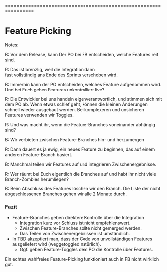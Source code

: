 
<!-- .slide: data-background-image="10-feature-picking/feature-picking.png"  data-background-opacity="1"  data-background-size="contain" -->


================================================================


<!-- .slide: data-background-image="10-feature-picking/feature-picking.png"  data-background-opacity="0.4"  data-background-size="contain" -->


# Feature Picking

Notes:


B:  Vor dem Release, kann Der PO bei FB entscheiden, welche Features reif sind.

R: Das ist brenzlig, weil die Integration dann\
fast vollständig ans Ende des Sprints verschoben wird.

B: Immerhin kann der PO entscheiden, welches Feature aufgenommen wird. Und bei Euch gehen Features unkontrolliert live?

R: Die Entwickler bei uns handeln eigenverantwortlich, und stimmen sich mit dem PO ab.
   Wenn etwas schief geht, können die kleinen Änderungen schnell wieder ausgebaut werden.
   Bei komplexeren und unsicheren Features verwenden wir Toggles.

R: Und was macht ihr, wenn die Feature-Branches voneinander abhängig sind?

B: Wir verbieten zwischen Feature-Branches hin- und herzumergen

R: Dann dauert es ja ewig, ein neues Feature zu beginnen, 
  das auf einem anderen Feature-Branch basiert.
  
B: Manchmal teilen wir Features auf und integrieren Zwischenergebnisse.

R: Wer räumt bei Euch eigentlich die Branches auf und habt ihr nicht viele Branch-Zombies herumliegen?

B: Beim Abschluss des Features löschen wir den Branch. Die Liste der nicht abgeschlossenen Branches gehen wir alle 2 Monate durch.

### Fazit

 * Feature-Branches geben direktere Kontrolle über die Integration
   * Integration kurz vor Schluss ist nicht empfehlenswert.
   * Zwischen Feature-Branches sollte nicht gemerged werden.
   * Das Teilen von Zwischenergebnissen ist umständlich.
 * In TBD akzeptiert man, dass der Code von unvollständigen Features\
   ausgeliefert wird (weggetoggled natürlich).
   * Ggf. geben Feature-Toggles dem PO die Kontrolle über Features.

Ein echtes wahlfreies Feature-Picking funktioniert auch in FB nicht wirklich gut.
